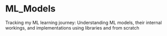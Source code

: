 # ML_Models
Tracking my ML learning journey: Understanding ML models, their internal workings, and implementations using libraries and from scratch
